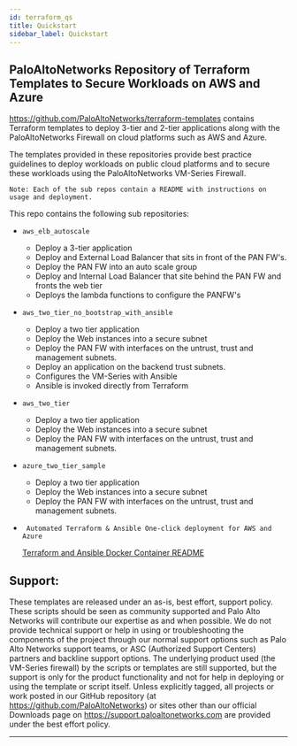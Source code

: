```yaml
---
id: terraform_qs
title: Quickstart
sidebar_label: Quickstart
---
```


PaloAltoNetworks Repository of Terraform Templates to Secure Workloads on AWS and Azure
---------------------------------------------------------------------------------------

https://github.com/PaloAltoNetworks/terraform-templates contains Terraform templates to deploy 3-tier and 2-tier applications along with the PaloAltoNetworks Firewall
on cloud platforms such as AWS and Azure.

The templates provided in these repositories provide best practice guidelines to deploy workloads on public cloud platforms
and to secure these workloads using the PaloAltoNetworks VM-Series Firewall.

``` Note: Each of the sub repos contain a README with instructions on usage and deployment. ```

This repo contains the following sub repositories:

   - ``` aws_elb_autoscale ```

      - Deploy a 3-tier application
      - Deploy and External Load Balancer that sits in front of the PAN FW's.
      - Deploy the PAN FW into an auto scale group
      - Deploy and Internal Load Balancer that site behind the PAN FW and fronts the web tier
      - Deploys the lambda functions to configure the PANFW's

   - ``` aws_two_tier_no_bootstrap_with_ansible ```

      - Deploy a two tier application
      - Deploy the Web instances into a secure subnet
      - Deploy the PAN FW with interfaces on the untrust, trust and management subnets.
      - Deploy an application on the backend trust subnets.
      - Configures the VM-Series with Ansible 
      - Ansible is invoked directly from Terraform

   - ``` aws_two_tier ```

      - Deploy a two tier application
      - Deploy the Web instances into a secure subnet
      - Deploy the PAN FW with interfaces on the untrust, trust and management subnets.

   - ``` azure_two_tier_sample ```

      - Deploy a two tier application
      - Deploy the Web instances into a secure subnet
      - Deploy the PAN FW with interfaces on the untrust, trust and management subnets.

   - ``` Automated Terraform & Ansible One-click deployment for AWS and Azure```

        [Terraform and Ansible Docker Container README](terraform_ansible_container)

Support:
--------

These templates are released under an as-is, best effort, support policy. These scripts should be seen as community supported and Palo Alto Networks will contribute our expertise as and when possible. We do not provide technical support or help in using or troubleshooting the components of the project through our normal support options such as Palo Alto Networks support teams, or ASC (Authorized Support Centers) partners and backline support options. The underlying product used (the VM-Series firewall) by the scripts or templates are still supported, but the support is only for the product functionality and not for help in deploying or using the template or script itself. Unless explicitly tagged, all projects or work posted in our GitHub repository (at https://github.com/PaloAltoNetworks) or sites other than our official Downloads page on https://support.paloaltonetworks.com are provided under the best effort policy.

---